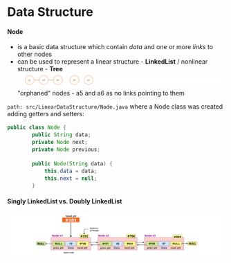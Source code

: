 # Data Structure

#### Node
- is a basic data structure which contain _data_ and one or more _links_ to other nodes
- can be used to represent a linear structure - **LinkedList** / nonlinear structure - **Tree**  
![alt-фото](https://github.com/e-terven/data_structure/blob/8d5cfef41134791fcdde8b48ea43bc5fad27dc51/images/Screenshot%202023-07-22%20at%2017.18.39.png)  
"orphaned" nodes - a5 and a6 as no links pointing to them

` path: src/LinearDataStructure/Node.java ` where a Node class was created adding getters and setters:
```java
public class Node {
        public String data;
        private Node next;
        private Node previous;

        public Node(String data) {
            this.data = data;
            this.next = null;
        }
```

  

#### Singly LinkedList vs. Doubly LinkedList
![alt-image](https://github.com/e-terven/data_structure/blob/39639aa04aac755dc68e5dcdc3a24bf1df3957d2/images/Screenshot%202023-07-22%20at%2020.26.49.png)  



